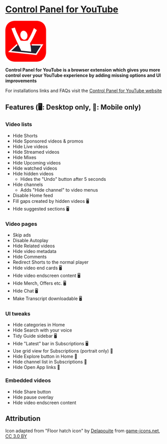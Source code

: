 # [Control Panel for YouTube](https://jbscript.dev/control-panel-for-youtube)

[![](icons/icon128.png)](https://jbscript.dev/control-panel-for-youtube)

**Control Panel for YouTube is a browser extension which gives you more control over your YouTube experience by adding missing options and UI improvements**

For installations links and FAQs visit the [Control Panel for YouTube website](https://jbscript.dev/control-panel-for-youtube)

## Features (🖥️: Desktop only, 📱: Mobile only)

### Video lists

- Hide Shorts
- Hide Sponsored videos & promos
- Hide Live videos
- Hide Streamed videos
- Hide Mixes
- Hide Upcoming videos
- Hide watched videos
- Hide hidden videos
  - Hides the "Undo" button after 5 seconds
- Hide channels
  - Adds "Hide channel" to video menus
- Disable Home feed
- Fill gaps created by hidden videos 🖥️
- Hide suggested sections 🖥️

### Video pages

- Skip ads
- Disable Autoplay
- Hide Related videos
- Hide video metadata
- Hide Comments
- Redirect Shorts to the normal player
- Hide video end cards 🖥️
- Hide video endscreen content 🖥️
- Hide Merch, Offers etc. 🖥️
- Hide Chat 🖥️
- Make Transcript downloadable 🖥️

### UI tweaks

- Hide categories in Home
- Hide Search with your voice
- Tidy Guide sidebar 🖥️
- Hide "Latest" bar in Subscriptions 🖥️
- Use grid view for Subscriptions (portrait only) 📱
- Hide Explore button in Home 📱
- Hide channel list in Subscriptions 📱
- Hide Open App links 📱

### Embedded videos

- Hide Share button
- Hide pause overlay
- Hide video endscreen content

## Attribution

Icon adapted from "Floor hatch icon" by [Delapouite](https://delapouite.com/) from [game-icons.net](https://game-icons.net), [CC 3.0 BY](https://creativecommons.org/licenses/by/3.0/)
